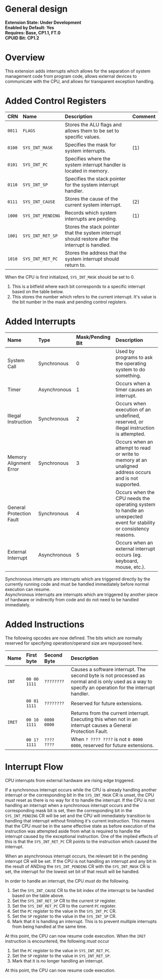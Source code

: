 # General design

**Extension State: Under Development**  
**Enabled by Default: Yes**  
**Requires: Base, CP1.1, FT.0**  
**CPUID Bit: CP1.2**

# Overview

This extension adds interrupts which allows for the separation of system management code from program code, allows external devices to communicate with the CPU, and allows for transparent exception handling.

# Added Control Registers

| CRN    | Name              | Description                                                                                       | Comment |
|:-------|:------------------|:--------------------------------------------------------------------------------------------------|:--------|
| `0011` | `FLAGS`           | Stores the ALU flags and allows them to be set to specific values.                                |         |
| `0100` | `SYS_INT_MASK`    | Specifies the mask for system interrupts.                                                         | (1)     |
| `0101` | `SYS_INT_PC`      | Specifies where the system interrupt handler is located in memory.                                |         |
| `0110` | `SYS_INT_SP`      | Specifies the stack pointer for the system interrupt handler.                                     |         |
| `0111` | `SYS_INT_CAUSE`   | Stores the cause of the current system interrupt.                                                 | (2)     |
| `1000` | `SYS_INT_PENDING` | Records which system interrupts are pending.                                                      | (1)     |
| `1001` | `SYS_INT_RET_SP`  | Stores the stack pointer that the system interrupt should restore after the interrupt is handled. |         |
| `1010` | `SYS_INT_RET_PC`  | Stores the address that the system interrupt should return to.                                    |         |

When the CPU is first initialized, `SYS_INT_MASK` should be set to 0.

1) This is a bitfield where each bit corresponds to a specific interrupt based on the table below.
2) This stores the number which refers to the current interrupt. It's value is the bit number in the mask and pending control registers.

# Added Interrupts

| Name                     | Type         | Mask/Pending Bit | Description                                                                                                        |
|:-------------------------|:-------------|:-----------------|:-------------------------------------------------------------------------------------------------------------------|
| System Call              | Synchronous  | 0                | Used by programs to ask the operating system to do something.                                                      |
| Timer                    | Asynchronous | 1                | Occurs when a timer causes an interrupt.                                                                           |
| Illegal Instruction      | Synchronous  | 2                | Occurs when execution of an undefined, reserved, or illegal instruction is attempted.                              |
| Memory Alignment Error   | Synchronous  | 3                | Occurs when an attempt to read or write to memory at an unaligned address occurs and is not supported.             |
| General Protection Fault | Synchronous  | 4                | Occurs when the CPU needs the operating system to handle an unexpected event for stability or consistency reasons. |
| External Interrupt       | Asynchronous | 5                | Occurs when an external interrupt occurs (eg. keyboard, mouse, etc.).                                              |

Synchronous interrupts are interrupts which are triggered directly by the currently running code and must be handled immediately before normal execution can resume.  
Asynchronous interrupts are interrupts which are triggered by another piece of hardware or indirectly from code and do not need to be handled immediately.

# Added Instructions

The following opcodes are now defined. The bits which are normally reserved for specifying operation/operand size are repurposed here.

| Name   | First byte    | Second Byte | Description                                                                                                                                          |
|:-------|:--------------|:------------|:-----------------------------------------------------------------------------------------------------------------------------------------------------|
| `INT`  | `00 00 1111`  | `????????`  | Causes a software interrupt. The second byte is not processed as normal and is only used as a way to specify an operation for the interrupt handler. |
|        | `00 01 1111`  | `????????`  | Reserved for future extensions.                                                                                                                      |
| `IRET` | `00 10 1111`  | `0000 0000` | Returns from the current interrupt. Executing this when not in an interrupt causes a General Protection Fault.                                       |
|        | `00 1? 1111`  | `???? ????` | When `? ???? ????` is not `0 0000 0000`, reserved for future extensions.                                                                             |

# Interrupt Flow

CPU interrupts from external hardware are rising edge triggered.

If a synchronous interrupt occurs while the CPU is already handling another interrupt or the corresponding bit in the `SYS_INT_MASK` CR is unset, the CPU _must_ reset as there is no way for it to handle the interrupt.
If the CPU is not handling an interrupt when a synchronous interrupt occurs and the corresponding mask bit is set, then the corresponding bit in the `SYS_INT_PENDING` CR will be set and the CPU will immediately
transition to handling that interrupt without finishing it's current instruction. This means that the CPU _must_ be in the same effective state as before execution of the instruction was attempted aside from what is
required to handle the interrupt caused by the exceptional instruction. One of the implied effects of this is that the `SYS_INT_RET_PC` CR points to the instruction which caused the interrupt.

When an asynchronous interrupt occurs, the relevant bit in the pending interrupt CR will be set. If the CPU is not handling an interrupt and any bit in the result of ANDing the `SYS_INT_PENDING` CR with the `SYS_INT_MASK`
CR is set, the interrupt for the lowest set bit of that result will be handled.

In order to handle an interrupt, the CPU _must_ do the following.

1. Set the `SYS_INT_CAUSE` CR to the bit index of the interrupt to be handled based on the table above.
2. Set the `SYS_INT_RET_SP` CR to the current `SP` register.
3. Set the `SYS_INT_RET_PC` CR to the current `PC` register.
4. Set the `PC` register to the value in the `SYS_INT_PC` CR.
5. Set the `SP` register to the value in the `SYS_INT_SP` CR.
6. Mark that it is handling an interrupt. This is to prevent multiple interrupts from being handled at the same time.

At this point, the CPU can now resume code execution. When the `IRET` instruction is encountered, the following _must_ occur

1. Set the `PC` register to the value in `SYS_INT_RET_PC`.
2. Set the `SP` register to the value in `SYS_INT_RET_SP`.
3. Mark that it is no longer handling an interrupt.

At this point, the CPU can now resume code execution.

